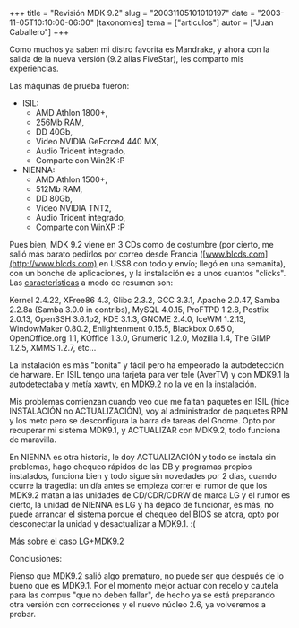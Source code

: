 +++
title = "Revisión MDK 9.2"
slug = "20031105101010197"
date = "2003-11-05T10:10:00-06:00"
[taxonomies]
tema = ["articulos"]
autor = ["Juan Caballero"]
+++

Como muchos ya saben mi distro favorita es Mandrake, y ahora con la
salida de la nueva versión (9.2 alias FiveStar), les comparto mis
experiencias.

<!-- more -->
Las máquinas de prueba fueron:

-   ISIL:
    -   AMD Athlon 1800+,
    -   256Mb RAM,
    -   DD 40Gb,
    -   Video NVIDIA GeForce4 440 MX,
    -   Audio Trident integrado,
    -   Comparte con Win2K :P
-   NIENNA:
    -   AMD Athlon 1500+,
    -   512Mb RAM,
    -   DD 80Gb,
    -   Video NVIDIA TNT2,
    -   Audio Trident integrado,
    -   Comparte con WinXP :P

Pues bien, MDK 9.2 viene en 3 CDs como de costumbre (por cierto, me
salió más barato pedirlos por correo desde Francia
([www.blcds.com](http://www.blcds.com) en US$8 con todo y envío; llegó
en una semanita), con un bonche de aplicaciones, y la instalación es a
unos cuantos "clicks". Las
[características](http://www.mandrakelinux.com/en/9.2/features/) a modo
de resumen son:

Kernel 2.4.22, XFree86 4.3, Glibc 2.3.2, GCC 3.3.1, Apache 2.0.47, Samba
2.2.8a (Samba 3.0.0 in contribs), MySQL 4.0.15, ProFTPD 1.2.8, Postfix
2.0.13, OpenSSH 3.6.1p2, KDE 3.1.3, GNOME 2.4.0, IceWM 1.2.13,
WindowMaker 0.80.2, Enlightenment 0.16.5, Blackbox 0.65.0,
OpenOffice.org 1.1, KOffice 1.3.0, Gnumeric 1.2.0, Mozilla 1.4, The GIMP
1.2.5, XMMS 1.2.7, etc...

La instalación es más "bonita" y fácil pero ha empeorado la
autodetección de harware. En ISIL tengo una tarjeta para ver tele
(AverTV) y con MDK9.1 la autodetectaba y metía xawtv, en MDK9.2 no la ve
en la instalación.

Mis problemas comienzan cuando veo que me faltan paquetes en ISIL (hice
INSTALACIÓN no ACTUALIZACIÓN), voy al administrador de paquetes RPM y
los meto pero se desconfigura la barra de tareas del Gnome. Opto por
recuperar mi sistema MDK9.1, y ACTUALIZAR con MDK9.2, todo funciona de
maravilla.

En NIENNA es otra historia, le doy ACTUALIZACIÓN y todo se instala sin
problemas, hago chequeo rápidos de las DB y programas propios
instalados, funciona bien y todo sigue sin novedades por 2 días, cuando
ocurre la tragedia: un día antes se empieza correr el rumor de que los
MDK9.2 matan a las unidades de CD/CDR/CDRW de marca LG y el rumor es
cierto, la unidad de NIENNA es LG y ha dejado de funcionar, es más, no
puede arrancar el sistema porque el chequeo del BIOS se atora, opto por
desconectar la unidad y desactualizar a MDK9.1. :(

[Más sobre el caso
LG+MDK9.2](http://www.mandrakelinux.com/en/lgerrata.php3)

Conclusiones:

Pienso que MDK9.2 salió algo prematuro, no puede ser que después de lo
bueno que es MDK9.1. Por el momento mejor actuar con recelo y cautela
para las compus "que no deben fallar", de hecho ya se está preparando
otra versión con correcciones y el nuevo núcleo 2.6, ya volveremos a
probar.

